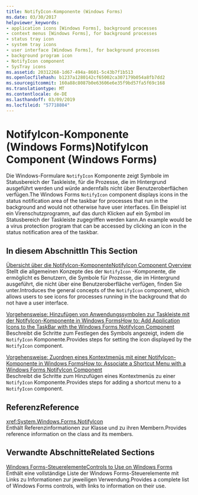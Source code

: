 ```yaml
---
title: NotifyIcon-Komponente (Windows Forms)
ms.date: 03/30/2017
helpviewer_keywords:
- application icons [Windows Forms], background processes
- context menus [Windows Forms], for background processes
- status tray icon
- system tray icons
- user interface [Windows Forms], for background processes
- background program icon
- NotifyIcon component
- SysTray icons
ms.assetid: 20312268-1d67-494a-8601-5c43b7f1b513
ms.openlocfilehash: b1237a1280142cf65002ca307179b054a8fb7dd2
ms.sourcegitcommit: 160a88c8087b0e63606e6e35f9bd57fa5f69c168
ms.translationtype: MT
ms.contentlocale: de-DE
ms.lasthandoff: 03/09/2019
ms.locfileid: "57718804"
---
```

# <a name="notifyicon-component-windows-forms"></a><span data-ttu-id="47bae-102">NotifyIcon-Komponente (Windows Forms)</span><span class="sxs-lookup"><span data-stu-id="47bae-102">NotifyIcon Component (Windows Forms)</span></span>
<span data-ttu-id="47bae-103">Die Windows-Formulare `NotifyIcon` Komponente zeigt Symbole im Statusbereich der Taskleiste, für die Prozesse, die im Hintergrund ausgeführt werden und würde andernfalls nicht über Benutzeroberflächen verfügen.</span><span class="sxs-lookup"><span data-stu-id="47bae-103">The Windows Forms `NotifyIcon` component displays icons in the status notification area of the taskbar for processes that run in the background and would not otherwise have user interfaces.</span></span> <span data-ttu-id="47bae-104">Ein Beispiel ist ein Virenschutzprogramm, auf das durch Klicken auf ein Symbol im Statusbereich der Taskleiste zugegriffen werden kann.</span><span class="sxs-lookup"><span data-stu-id="47bae-104">An example would be a virus protection program that can be accessed by clicking an icon in the status notification area of the taskbar.</span></span>  
  
## <a name="in-this-section"></a><span data-ttu-id="47bae-105">In diesem Abschnitt</span><span class="sxs-lookup"><span data-stu-id="47bae-105">In This Section</span></span>  
 [<span data-ttu-id="47bae-106">Übersicht über die NotifyIcon-Komponente</span><span class="sxs-lookup"><span data-stu-id="47bae-106">NotifyIcon Component Overview</span></span>](notifyicon-component-overview-windows-forms.md)  
 <span data-ttu-id="47bae-107">Stellt die allgemeinen Konzepte des der `NotifyIcon` -Komponente, die ermöglicht es Benutzern, die Symbole für Prozesse, die im Hintergrund ausgeführt, die nicht über eine Benutzeroberfläche verfügen, finden Sie unter.</span><span class="sxs-lookup"><span data-stu-id="47bae-107">Introduces the general concepts of the `NotifyIcon` component, which allows users to see icons for processes running in the background that do not have a user interface.</span></span>  
  
 [<span data-ttu-id="47bae-108">Vorgehensweise: Hinzufügen von Anwendungssymbolen zur Taskleiste mit der NotifyIcon-Komponente in Windows Forms</span><span class="sxs-lookup"><span data-stu-id="47bae-108">How to: Add Application Icons to the TaskBar with the Windows Forms NotifyIcon Component</span></span>](app-icons-to-the-taskbar-with-wf-notifyicon.md)  
 <span data-ttu-id="47bae-109">Beschreibt die Schritte zum Festlegen des Symbols angezeigt, indem die `NotifyIcon` Komponente.</span><span class="sxs-lookup"><span data-stu-id="47bae-109">Provides steps for setting the icon displayed by the `NotifyIcon` component.</span></span>  
  
 [<span data-ttu-id="47bae-110">Vorgehensweise: Zuordnen eines Kontextmenüs mit einer NotifyIcon-Komponente in Windows Forms</span><span class="sxs-lookup"><span data-stu-id="47bae-110">How to: Associate a Shortcut Menu with a Windows Forms NotifyIcon Component</span></span>](how-to-associate-a-shortcut-menu-with-a-windows-forms-notifyicon-component.md)  
 <span data-ttu-id="47bae-111">Beschreibt die Schritte zum Hinzufügen eines Kontextmenüs zu einer `NotifyIcon` Komponente.</span><span class="sxs-lookup"><span data-stu-id="47bae-111">Provides steps for adding a shortcut menu to a `NotifyIcon` component.</span></span>  
  
## <a name="reference"></a><span data-ttu-id="47bae-112">Referenz</span><span class="sxs-lookup"><span data-stu-id="47bae-112">Reference</span></span>  
 <xref:System.Windows.Forms.NotifyIcon>  
 <span data-ttu-id="47bae-113">Enthält Referenzinformationen zur Klasse und zu ihren Membern.</span><span class="sxs-lookup"><span data-stu-id="47bae-113">Provides reference information on the class and its members.</span></span>  
  
## <a name="related-sections"></a><span data-ttu-id="47bae-114">Verwandte Abschnitte</span><span class="sxs-lookup"><span data-stu-id="47bae-114">Related Sections</span></span>  
 [<span data-ttu-id="47bae-115">Windows Forms-Steuerelemente</span><span class="sxs-lookup"><span data-stu-id="47bae-115">Controls to Use on Windows Forms</span></span>](controls-to-use-on-windows-forms.md)  
 <span data-ttu-id="47bae-116">Enthält eine vollständige Liste der Windows Forms-Steuerelemente mit Links zu Informationen zur jeweiligen Verwendung.</span><span class="sxs-lookup"><span data-stu-id="47bae-116">Provides a complete list of Windows Forms controls, with links to information on their use.</span></span>
